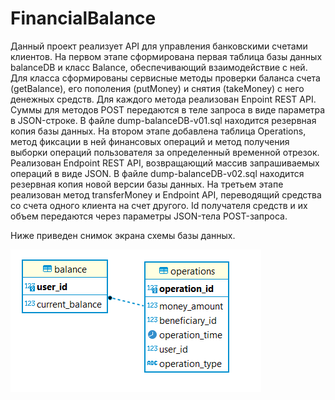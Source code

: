 # FinancialBalance
Данный проект реализует API для управления банковскими счетами клиентов.
На первом этапе сформирована первая таблица базы данных balanceDB и класс Balance, обеспечивающий взаимодействие с ней.
Для класса сформированы сервисные методы проверки баланса счета (getBalance), его пополения (putMoney) и снятия (takeMoney) с него денежных средств.
Для каждого метода реализован Enpoint REST API. Суммы для методов POST передаются в теле запроса в виде параметра в JSON-строке.
В файле dump-balanceDB-v01.sql находится резервная копия базы данных.
На втором этапе добавлена таблица Operations, метод фиксации в ней финансовых операций и метод получения выборки операций пользователя за определенный временной отрезок. Реализован Endpoint REST API, возвращающий массив запрашиваемых операций в виде JSON. В файле dump-balanceDB-v02.sql находится резервная копия новой версии базы данных.
На третьем этапе реализован метод transferMoney и Endpoint API, переводящий средства со счета одного клиента на счет другого. Id получателя средств и их объем передаются через параметры JSON-тела POST-запроса.


Ниже приведен снимок экрана схемы базы данных.

![Alt text](/initial_db_diag.png?raw=true "Database diagram")

